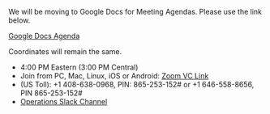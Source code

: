 We will be moving to Google Docs for Meeting Agendas. Please use the link below.

[Google Docs Agenda](https://docs.google.com/document/d/1HC6WvQM6EsxkosHuXF6uE70Udn0Ydj8CbsJJMprNQZY/edit#)

Coordinates will remain the same.

   * 4:00 PM Eastern (3:00 PM Central)
   * Join from PC, Mac, Linux, iOS or Android: [Zoom VC Link](https://IU.zoom.us/j/865253152)
   * (US Toll): +1 408-638-0968, PIN: 865-253-152# or +1 646-558-8656, PIN 865-253-152#
   * [Operations Slack Channel](https://opensciencegrid.slack.com/messages/C5GAYBGA0/)
